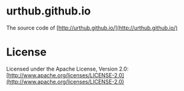 # urthub.github.io

The source code of [http://urthub.github.io/](http://urthub.github.io/)

# License

Licensed under the Apache License, Version 2.0: [http://www.apache.org/licenses/LICENSE-2.0](http://www.apache.org/licenses/LICENSE-2.0)